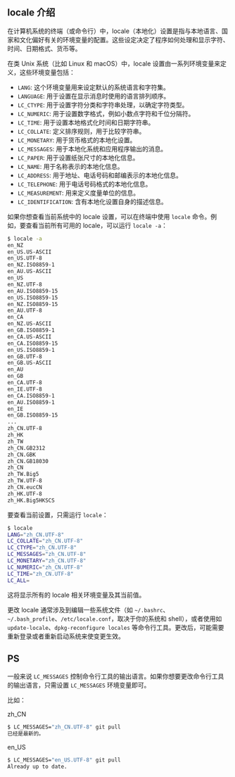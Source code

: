 ## locale 介绍

在计算机系统的终端（或命令行）中，locale（本地化）设置是指与本地语言、国家和文化偏好有关的环境变量的配置。这些设定决定了程序如何处理和显示字符、时间、日期格式、货币等。

在类 Unix 系统（比如 Linux 和 macOS）中，locale 设置由一系列环境变量来定义，这些环境变量包括：

- `LANG`: 这个环境变量用来设定默认的系统语言和字符集。
- `LANGUAGE`: 用于设置在显示消息时使用的语言排列顺序。
- `LC_CTYPE`: 用于设置字符分类和字符串处理，以确定字符类型。
- `LC_NUMERIC`: 用于设置数字格式，例如小数点字符和千位分隔符。
- `LC_TIME`: 用于设置本地格式化时间和日期字符串。
- `LC_COLLATE`: 定义排序规则，用于比较字符串。
- `LC_MONETARY`: 用于货币格式的本地化设置。
- `LC_MESSAGES`: 用于本地化系统和应用程序输出的消息。
- `LC_PAPER`: 用于设置纸张尺寸的本地化信息。
- `LC_NAME`: 用于名称表示的本地化信息。
- `LC_ADDRESS`: 用于地址、电话号码和邮编表示的本地化信息。
- `LC_TELEPHONE`: 用于电话号码格式的本地化信息。
- `LC_MEASUREMENT`: 用来定义度量单位的信息。
- `LC_IDENTIFICATION`: 含有本地化设置自身的描述信息。

如果你想查看当前系统中的 locale 设置，可以在终端中使用 `locale` 命令。例如，要查看当前所有可用的 locale，可以运行 `locale -a`：

```sh
$ locale -a
en_NZ
en_US.US-ASCII
en_US.UTF-8
en_NZ.ISO8859-1
en_AU.US-ASCII
en_US
en_NZ.UTF-8
en_AU.ISO8859-15
en_US.ISO8859-15
en_NZ.ISO8859-15
en_AU.UTF-8
en_CA
en_NZ.US-ASCII
en_GB.ISO8859-1
en_CA.US-ASCII
en_CA.ISO8859-15
en_US.ISO8859-1
en_GB.UTF-8
en_GB.US-ASCII
en_AU
en_GB
en_CA.UTF-8
en_IE.UTF-8
en_CA.ISO8859-1
en_AU.ISO8859-1
en_IE
en_GB.ISO8859-15
...
zh_CN.UTF-8
zh_HK
zh_TW
zh_CN.GB2312
zh_CN.GBK
zh_CN.GB18030
zh_CN
zh_TW.Big5
zh_TW.UTF-8
zh_CN.eucCN
zh_HK.UTF-8
zh_HK.Big5HKSCS
```

要查看当前设置，只需运行 `locale`：

```sh
$ locale
LANG="zh_CN.UTF-8"
LC_COLLATE="zh_CN.UTF-8"
LC_CTYPE="zh_CN.UTF-8"
LC_MESSAGES="zh_CN.UTF-8"
LC_MONETARY="zh_CN.UTF-8"
LC_NUMERIC="zh_CN.UTF-8"
LC_TIME="zh_CN.UTF-8"
LC_ALL=
```

这将显示所有的 locale 相关环境变量及其当前值。

更改 locale 通常涉及到编辑一些系统文件（如 `~/.bashrc`、`~/.bash_profile`、`/etc/locale.conf`，取决于你的系统和 shell），或者使用如 `update-locale`、`dpkg-reconfigure locales` 等命令行工具。更改后，可能需要重新登录或者重新启动系统来使变更生效。

## PS

一般来说 `LC_MESSAGES` 控制命令行工具的输出语言。如果你想要更改命令行工具的输出语言，只需设置 `LC_MESSAGES` 环境变量即可。

比如：

zh_CN

```sh
$ LC_MESSAGES="zh_CN.UTF-8" git pull
已经是最新的。
```

en_US

```sh
$ LC_MESSAGES="en_US.UTF-8" git pull
Already up to date.
```

